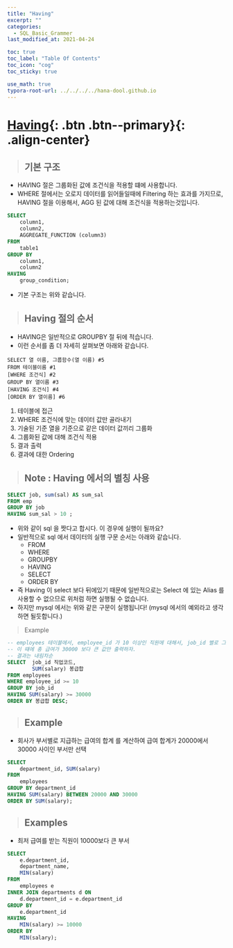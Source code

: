 ```yaml
---
title: "Having"
excerpt: ""
categories:
  - SQL_Basic_Grammer
last_modified_at: 2021-04-24

toc: true
toc_label: "Table Of Contents"
toc_icon: "cog"
toc_sticky: true

use_math: true
typora-root-url: ../../../../hana-dool.github.io
---
```


# [Having](#link){: .btn .btn--primary}{: .align-center}

> ## 기본 구조

- HAVING 절은 그룹화된 값에 조건식을 적용할 떄에 사용합니다.
- WHERE 절에서는 오로지 데이터를 읽어들일때에 Filtering  하는 효과를 가지므로, HAVING 절을 이용해서, AGG 된 값에 대해 조건식을 적용하는것입니다. 

```sql
SELECT
	column1,
	column2,
	AGGREGATE_FUNCTION (column3)
FROM
	table1
GROUP BY
	column1,
	column2
HAVING
	group_condition;
```

- 기본 구조는 위와 같습니다.

> ## Having 절의 순서

- HAVING은 일반적으로 GROUPBY 절 뒤에 적습니다. 
- 이런 순서를 좀 더 자세히 살펴보면 아래와 같습니다.

```
SELECT 열 이름, 그룹함수(열 이름) #5
FROM 테이블이름 #1
[WHERE 조건식] #2
GROUP BY 열이름 #3
[HAVING 조건식] #4 
[ORDER BY 열이름] #6
```

1. 테이블에 접근
2. WHERE 조건식에 맞는 데이터 값만 골라내기
3. 기술된 기준 열을 기준으로 같은 데이터 값끼리 그룹화
4. 그룹화된 값에 대해 조건식 적용
5. 결과 출력
6. 결과에 대한 Ordering

> ## Note : Having 에서의 별칭 사용 

```sql
SELECT job, sum(sal) AS sum_sal
FROM emp 
GROUP BY job 
HAVING sum_sal > 10 ;
```

- 위와 같이 sql 을 짯다고 합시다. 이 경우에 실행이 될까요? 
- 일반적으로 sql 에서 데이터의 실행 구문 순서는 아래와 같습니다.
  - FROM
  - WHERE
  - GROUPBY
  - HAVING
  - SELECT
  - ORDER BY 
- 즉 Having 이 select 보다 뒤에있기 때문에 일반적으로는 Select 에 있는 Alias 를 사용할 수 없으므로 위처럼 하면 실행될 수 없습니다.
- 하지만 mysql 에서는 위와 같은 구문이 실행됩니다! (mysql 에서의 예외라고 생각하면 될듯합니다.)

> Example

```sql
-- employees 테이블에서, employee_id 가 10 이상인 직원에 대해서, job_id 별로 그룹화 하여 총 급여 계산
-- 이 떄에 총 급여가 30000 보다 큰 값만 출력하자. 
-- 결과는 내림차순
SELECT  job_id 직업코드,
        SUM(salary) 봉급합
FROM employees
WHERE employee_id >= 10
GROUP BY job_id
HAVING SUM(salary) >= 30000
ORDER BY 봉급합 DESC; 
```

> ## Example 

- 회사가 부서별로 지급하는 급여의 합계 를 계산하여 급여 합계가 20000에서 30000 사이인 부서만 선택

```sql
SELECT 
    department_id, SUM(salary)
FROM
    employees
GROUP BY department_id
HAVING SUM(salary) BETWEEN 20000 AND 30000
ORDER BY SUM(salary);
```

> ## Examples

- 최저 급여를 받는 직원이 10000보다 큰 부서

```sql
SELECT
	e.department_id,
	department_name,
	MIN(salary)
FROM
	employees e
INNER JOIN departments d ON
	d.department_id = e.department_id
GROUP BY
	e.department_id
HAVING
	MIN(salary) >= 10000
ORDER BY
	MIN(salary);
```



